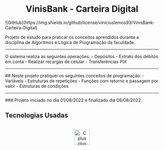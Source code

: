 <h1 align="center">VinisBank - Carteira Digital </h1>
![GitHub](https://img.shields.io/github/license/viniciuslemos93/VinisBank-Carteira-Digital)

Projeto de estudo para praticar os conceitos aprendidos durante a disciplina de Algoritmos e Lógica de Programação da faculdade.
<hr>
O sistema realiza as seguintes operações:
- Depósitos
- Extrato dos débitos em conta
- Realizar recargas de celular
- Transferências PIX
<hr>
## Neste projeto pratiquei os seguintes conceitos de programação:
- Variáveis
- Estruturas de repetições
- Funções com retorno e passagem por valor
- Estruturas de condições
<hr>
### Projeto iniciado no dia 01/08/2022 e finalizado dia 08/08/2022.

<h2 align="centre">Tecnologias Usadas</h2>

<div align="center">
     <div style="display: inline_block margin-left:auto margin-rigth:auto"><br>
        <img align="center" alt="C plus plus icon" height="50" width="50" src="https://cdn.jsdelivr.net/gh/devicons/devicon/icons/cplusplus/cplusplus-line.svg">
    </div>
</div>
